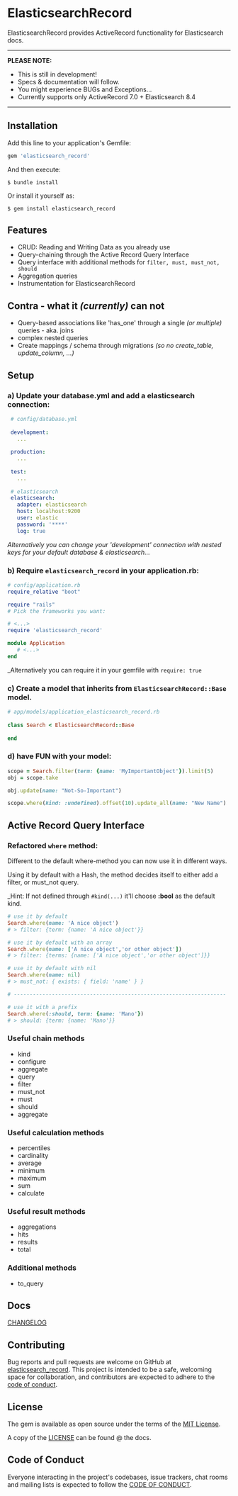 # ElasticsearchRecord

ElasticsearchRecord provides ActiveRecord functionality for Elasticsearch docs.

-----

**PLEASE NOTE:**
- This is still in development!
- Specs & documentation will follow. 
- You might experience BUGs and Exceptions...
- Currently supports only ActiveRecord 7.0 + Elasticsearch 8.4

-----

## Installation

Add this line to your application's Gemfile:

```ruby
gem 'elasticsearch_record'
```

And then execute:

    $ bundle install

Or install it yourself as:

    $ gem install elasticsearch_record


## Features
* CRUD: Reading and Writing Data as you already use
* Query-chaining through the Active Record Query Interface
* Query interface with additional methods for ```filter, must, must_not, should```
* Aggregation queries
* Instrumentation for ElasticsearchRecord

## Contra - what it _(currently)_ can not
* Query-based associations like 'has_one' through a single _(or multiple)_ queries - aka. joins
* complex nested queries
* Create mappings / schema through migrations _(so no create_table, update_column, ...)_


## Setup

### a) Update your **database.yml** and add a elasticsearch connection:
```yml
 # config/database.yml
 
 development:
   ...
 
 production:
   ...
 
 test:
   ...
 
 # elasticsearch
 elasticsearch:
   adapter: elasticsearch
   host: localhost:9200
   user: elastic
   password: '****'
   log: true
```
_Alternatively you can change your 'development' connection with nested keys for your default database & elasticsearch..._

### b) Require ```elasticsearch_record``` in your application.rb:
```ruby
# config/application.rb
require_relative "boot"

require "rails"
# Pick the frameworks you want:

# <...>
require 'elasticsearch_record'

module Application
   # <...>
end
```

_Alternatively you can require it in your gemfile with ```require: true```

### c) Create a model that inherits from ```ElasticsearchRecord::Base``` model.
```ruby
# app/models/application_elasticsearch_record.rb
   
class Search < ElasticsearchRecord::Base
   
end

```

### d) have FUN with your model:
```ruby
scope = Search.filter(term: {name: 'MyImportantObject'}).limit(5)
obj = scope.take

obj.update(name: "Not-So-Important")

scope.where(kind: :undefined).offset(10).update_all(name: "New Name")

```

## Active Record Query Interface

### Refactored ```where``` method:

Different to the default where-method you can now use it in different ways.

Using it by default with a Hash, the method decides itself to either add a filter, or must_not query.

_Hint: If not defined through ```#kind(...)``` it'll choose **:bool** as the default kind.
```ruby
# use it by default
Search.where(name: 'A nice object')
# > filter: {term: {name: 'A nice object'}}

# use it by default with an array
Search.where(name: ['A nice object','or other object'])
# > filter: {terms: {name: ['A nice object','or other object']}}

# use it by default with nil
Search.where(name: nil)
# > must_not: { exists: { field: 'name' } }

# -------------------------------------------------------------------

# use it with a prefix
Search.where(:should, term: {name: 'Mano'})
# > should: {term: {name: 'Mano'}}

```

### Useful chain methods
- kind 
- configure
- aggregate
- query
- filter
- must_not
- must
- should
- aggregate

### Useful calculation methods
- percentiles
- cardinality
- average
- minimum
- maximum
- sum
- calculate

### Useful result methods
- aggregations
- hits
- results
- total

### Additional methods 
- to_query


## Docs

[CHANGELOG](./docs/CHANGELOG.md)

## Contributing

Bug reports and pull requests are welcome on GitHub at [elasticsearch_record](https://github.com/ruby-smart/elasticsearch_record).
This project is intended to be a safe, welcoming space for collaboration, and contributors are expected to adhere to the [code of conduct](./docs/CODE_OF_CONDUCT.md).

## License

The gem is available as open source under the terms of the [MIT License](https://opensource.org/licenses/MIT).

A copy of the [LICENSE](./docs/LICENSE.txt) can be found @ the docs.

## Code of Conduct

Everyone interacting in the project's codebases, issue trackers, chat rooms and mailing lists is expected to follow the [CODE OF CONDUCT](./docs/CODE_OF_CONDUCT.md).
